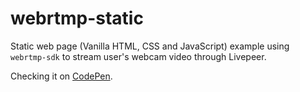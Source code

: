 # webrtmp-static

Static web page (Vanilla HTML, CSS and JavaScript) example using `webrtmp-sdk`
to stream user's webcam video through Livepeer.

Checking it on [CodePen](https://codepen.io/samuelmtimbo/pen/QWgaZGL).
